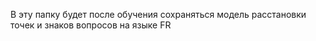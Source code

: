 В эту папку будет после обучения сохраняться модель расстановки точек и знаков вопросов на языке FR
